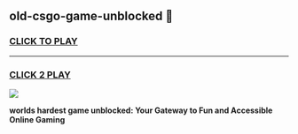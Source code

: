 
## old-csgo-game-unblocked 👋
<h3>
<a href="https://premium.freeplayer.one?title=old-csgo-game-unblocked&ref=14F">CLICK TO PLAY</a></h3>
<hr>

<h3>
<a href="https://premium.freeplayer.one?title=old-csgo-game-unblocked&ref=14F">CLICK 2 PLAY</a>
  
</h3>

<a href="https://premium.freeplayer.one?title=old-csgo-game-unblocked&ref=12F/"><img src="https://clearcache.store/games.png"></a>


**worlds hardest game unblocked: Your Gateway to Fun and Accessible Online Gaming**
